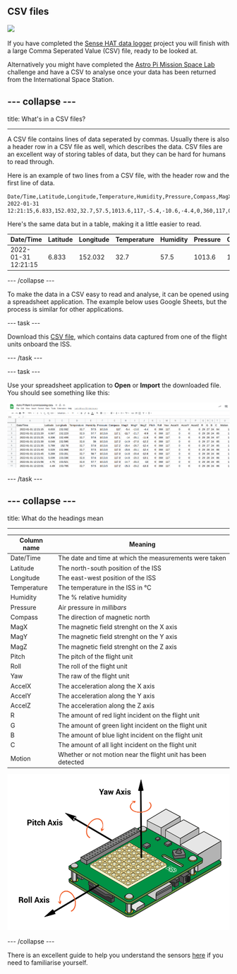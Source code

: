 ## CSV files

![](images/columbus.jpg)

If you have completed the [Sense HAT data logger](https://projects.raspberrypi.org/en/projects/sense-hat-data-logger/) project you will finish with a large Comma Seperated Value (CSV) file, ready to be looked at.

Alternatively you might have completed the [Astro Pi Mission Space Lab](https://astro-pi.org/mission-space-lab/guidelines/life-in-space) challenge and have a CSV to analyse once your data has been returned from the International Space Station.

--- collapse ---
---

title: What's in a CSV files?

---

A CSV file contains lines of data seperated by commas. Usually there is also a header row in a CSV file as well, which describes the data. CSV files are an excellent way of storing tables of data, but they can be hard for humans to read through.

Here is an example of two lines from a CSV file, with the header row and the first line of data.

```
Date/Time,Latitude,Longitude,Temperature,Humidity,Pressure,Compass,MagX,MagY,MagZ,Pitch,Roll,Yaw,AccelX,AccelY,AccelZ,R,G,B,C,Motion
2022-01-31 12:21:15,6.833,152.032,32.7,57.5,1013.6,117,-5.4,-10.6,-4.4,0,360,117,0,0,0,29,27,24,84,1
```

Here's the same data but in a table, making it a little easier to read.

| Date/Time | Latitude | Longitude | Temperature | Humidity | Pressure | Compass | MagX | MagY | MagZ | Pitch | Roll | Yaw | AccelX | AccelY | AccelZ | R | G | B | C | Motion |
| --- | --- | --- | --- | --- | --- | --- | --- | --- | --- | --- | --- | --- | --- | --- | --- | --- | --- | --- | --- | --- |
| 2022-01-31 12:21:15 | 6.833 | 152.032 | 32.7 | 57.5 | 1013.6 | 117 | -5.4 | -10.6 | -4.4 | 0 | 360 | 117 | 0 | 0 | 0 | 29 | 27 | 24 | 84 | 1 |

--- /collapse ---

To make the data in a CSV easy to read and analyse, it can be opened using a spreadsheet application. The example below uses Google Sheets, but the process is similar for other applications.

--- task ---

Download this [CSV file](https://github.com/raspberrypilearning/astro-pi-flight-data-analysis/raw/master/en/resources/Astro%20PI%20Mark%20II%20commissioning%20data%20-%20IR.csv), which contains data captured from one of the flight units onboard the ISS.

--- /task ---

--- task ---

Use your spreadsheet application to **Open** or **Import** the downloaded file. You should see something like this:

![screenshot of the first few rows of the downloaded CSV file, opened in Google Sheets](images/table-screenshot.png)

--- /task ---

--- collapse ---
---

title: What do the headings mean

---
Column name|Meaning
---|---
Date/Time|The date and time at which the measurements were taken
Latitude|The north-south position of the ISS
Longitude|The east-west position of the ISS
Temperature|The temperature in the ISS in °C
Humidity|The % relative humidity
Pressure|Air pressure in *millibars*
Compass|The direction of magnetic north
MagX|The magnetic field strenght on the X axis
MagY|The magnetic field strenght on the Y axis
MagZ|The magnetic field strenght on the Z axis
Pitch|The pitch of the flight unit
Roll|The roll of the flight unit
Yaw|The raw of the flight unit
AccelX|The acceleration along the X axis
AccelY|The acceleration along the Y axis
AccelZ|The acceleration along the Z axis
R|The amount of red light incident on the flight unit
G|The amount of green light incident on the flight unit
B|The amount of blue light incident on the flight unit
C|The amount of all light incident on the flight unit
Motion|Whether or not motion near the flight unit has been detected

![the roll, pitch and yaw axis shown on a Sense HAT](images/orientation.png)

--- /collapse ---

There is an excellent guide to help you understand the sensors [here](https://projects.raspberrypi.org/en/projects/getting-started-with-the-sense-hat) if you need to familiarise yourself.

